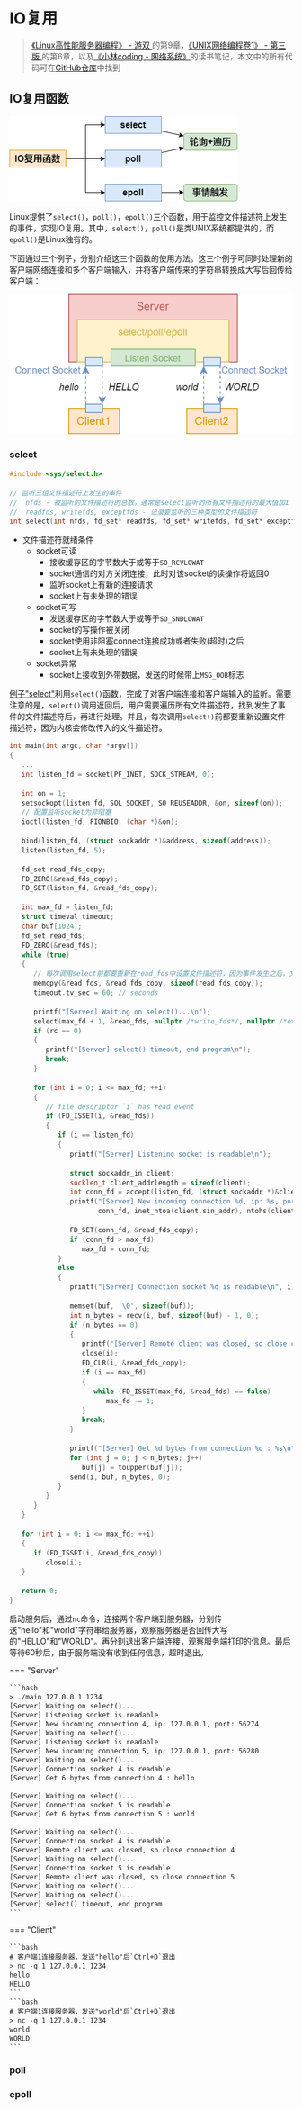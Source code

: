 # IO复用

> [《Linux高性能服务器编程》 - 游双 ](https://1drv.ms/b/s!AkcJSyT7tq80c1DmkdcxK7oScvQ)的第9章，[《UNIX网络编程卷1》 - 第三版 ](https://1drv.ms/b/s!AkcJSyT7tq80dP1Vghbg7qb9uts)的第6章，以及[《小林coding - 网络系统》](https://xiaolincoding.com/os)的读书笔记，本文中的所有代码可在[GitHub仓库](https://github.com/LittleBee1024/learning_book/tree/main/docs/booknotes/hplsp/multi_io/code)中找到

## IO复用函数

![io_multiplex](./images/io_multiplex.png)

Linux提供了`select()`，`poll()`，`epoll()`三个函数，用于监控文件描述符上发生的事件，实现IO复用。其中，`select()`，`poll()`是类UNIX系统都提供的，而`epoll()`是Linux独有的。

下面通过三个例子，分别介绍这三个函数的使用方法。这三个例子可同时处理新的客户端网络连接和多个客户端输入，并将客户端传来的字符串转换成大写后回传给客户端：

![io_multiplex_examples](./images/io_multiplex_examples.png)

### select

```cpp
#include <sys/select.h>

// 监听三组文件描述符上发生的事件
//  nfds - 被监听的文件描述符的总数，通常是select监听的所有文件描述符的最大值加1
//  readfds, writefds, exceptfds - 记录要监听的三种类型的文件描述符
int select(int nfds, fd_set* readfds, fd_set* writefds, fd_set* exceptfds, struct timeval* timeout);
```

* 文件描述符就绪条件
    * socket可读
        * 接收缓存区的字节数大于或等于`SO_RCVLOWAT`
        * socket通信的对方关闭连接，此时对该socket的读操作将返回0
        * 监听socket上有新的连接请求
        * socket上有未处理的错误
    * socket可写
        * 发送缓存区的字节数大于或等于`SO_SNDLOWAT`
        * socket的写操作被关闭
        * socket使用非阻塞connect连接成功或者失败(超时)之后
        * socket上有未处理的错误
    * socket异常
        * socket上接收到外带数据，发送的时候带上`MSG_OOB`标志

[例子"select"](https://github.com/LittleBee1024/learning_book/tree/main/docs/booknotes/hplsp/multi_io/code/select)利用`select()`函数，完成了对客户端连接和客户端输入的监听。需要注意的是，`select()`调用返回后，用户需要遍历所有文件描述符，找到发生了事件的文件描述符后，再进行处理。并且，每次调用`select()`前都要重新设置文件描述符，因为内核会修改传入的文件描述符。

```cpp title="server.cpp" hl_lines="30 37 40"
int main(int argc, char *argv[])
{
   ...
   int listen_fd = socket(PF_INET, SOCK_STREAM, 0);

   int on = 1;
   setsockopt(listen_fd, SOL_SOCKET, SO_REUSEADDR, &on, sizeof(on));
   // 配置监听socket为非阻塞
   ioctl(listen_fd, FIONBIO, (char *)&on);

   bind(listen_fd, (struct sockaddr *)&address, sizeof(address));
   listen(listen_fd, 5);

   fd_set read_fds_copy;
   FD_ZERO(&read_fds_copy);
   FD_SET(listen_fd, &read_fds_copy);

   int max_fd = listen_fd;
   struct timeval timeout;
   char buf[1024];
   fd_set read_fds;
   FD_ZERO(&read_fds);
   while (true)
   {
      // 每次调用select前都要重新在read_fds中设置文件描述符，因为事件发生之后，文件描述符将被内核修改
      memcpy(&read_fds, &read_fds_copy, sizeof(read_fds_copy));
      timeout.tv_sec = 60; // seconds

      printf("[Server] Waiting on select()...\n");
      select(max_fd + 1, &read_fds, nullptr /*write_fds*/, nullptr /*exception_fds*/, &timeout);
      if (rc == 0)
      {
         printf("[Server] select() timeout, end program\n");
         break;
      }

      for (int i = 0; i <= max_fd; ++i)
      {
         // file descriptor `i` has read event
         if (FD_ISSET(i, &read_fds))
         {
            if (i == listen_fd)
            {
               printf("[Server] Listening socket is readable\n");

               struct sockaddr_in client;
               socklen_t client_addrlength = sizeof(client);
               int conn_fd = accept(listen_fd, (struct sockaddr *)&client, &client_addrlength);
               printf("[Server] New incoming connection %d, ip: %s, port: %d\n",
                      conn_fd, inet_ntoa(client.sin_addr), ntohs(client.sin_port));

               FD_SET(conn_fd, &read_fds_copy);
               if (conn_fd > max_fd)
                  max_fd = conn_fd;
            }
            else
            {
               printf("[Server] Connection socket %d is readable\n", i);

               memset(buf, '\0', sizeof(buf));
               int n_bytes = recv(i, buf, sizeof(buf) - 1, 0);
               if (n_bytes == 0)
               {
                  printf("[Server] Remote client was closed, so close connection %d\n", i);
                  close(i);
                  FD_CLR(i, &read_fds_copy);
                  if (i == max_fd)
                  {
                     while (FD_ISSET(max_fd, &read_fds) == false)
                        max_fd -= 1;
                  }
                  break;
               }

               printf("[Server] Get %d bytes from connection %d : %s\n", n_bytes, i, buf);
               for (int j = 0; j < n_bytes; j++)
                  buf[j] = toupper(buf[j]);
               send(i, buf, n_bytes, 0);
            }
         }
      }
   }

   for (int i = 0; i <= max_fd; ++i)
   {
      if (FD_ISSET(i, &read_fds_copy))
         close(i);
   }

   return 0;
}
```

启动服务后，通过`nc`命令，连接两个客户端到服务器，分别传送"hello"和"world"字符串给服务器，观察服务器是否回传大写的"HELLO"和"WORLD"。再分别退出客户端连接，观察服务端打印的信息。最后等待60秒后，由于服务端没有收到任何信息，超时退出。

=== "Server"

    ```bash
    > ./main 127.0.0.1 1234
    [Server] Waiting on select()...
    [Server] Listening socket is readable
    [Server] New incoming connection 4, ip: 127.0.0.1, port: 56274
    [Server] Waiting on select()...
    [Server] Listening socket is readable
    [Server] New incoming connection 5, ip: 127.0.0.1, port: 56280
    [Server] Waiting on select()...
    [Server] Connection socket 4 is readable
    [Server] Get 6 bytes from connection 4 : hello

    [Server] Waiting on select()...
    [Server] Connection socket 5 is readable
    [Server] Get 6 bytes from connection 5 : world

    [Server] Waiting on select()...
    [Server] Connection socket 4 is readable
    [Server] Remote client was closed, so close connection 4
    [Server] Waiting on select()...
    [Server] Connection socket 5 is readable
    [Server] Remote client was closed, so close connection 5
    [Server] Waiting on select()...
    [Server] Waiting on select()...
    [Server] select() timeout, end program
    ```

=== "Client"

    ```bash
    # 客户端1连接服务器，发送"hello"后`Ctrl+D`退出
    > nc -q 1 127.0.0.1 1234
    hello
    HELLO
    ```
    ```bash
    # 客户端1连接服务器，发送"world"后`Ctrl+D`退出
    > nc -q 1 127.0.0.1 1234
    world
    WORLD
    ```

### poll

### epoll

